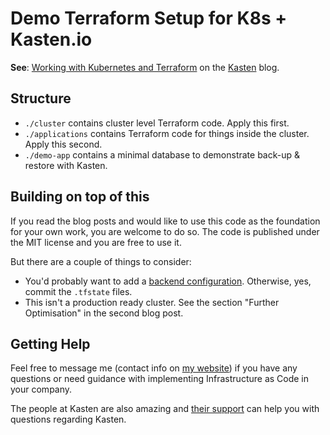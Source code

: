 # Demo Terraform Setup for K8s + Kasten.io

**See**: [Working with Kubernetes and Terraform](https://blog.kasten.io/concepts-behind-terraform-and-kubernetes) on the [Kasten](https://www.kasten.io/) blog.

## Structure

- `./cluster` contains cluster level Terraform code. Apply this first.
- `./applications` contains Terraform code for things inside the cluster. Apply this second.
- `./demo-app` contains a minimal database to demonstrate back-up & restore with Kasten.

## Building on top of this

If you read the blog posts and would like to use this code as the foundation for your own work, you are welcome to do so.
The code is published under the MIT license and you are free to use it.

But there are a couple of things to consider:

- You'd probably want to add a [backend configuration](https://www.terraform.io/docs/language/settings/backends/configuration.html). Otherwise, yes, commit the `.tfstate` files.
- This isn't a production ready cluster. See the section "Further Optimisation" in the second blog post.

## Getting Help

Feel free to message me (contact info on [my website](https://kneilmann.tech/)) if you have any questions or need
guidance with implementing Infrastructure as Code in your company.

The people at Kasten are also amazing and [their support](https://www.kasten.io/contactus/) can help you with questions regarding Kasten.

